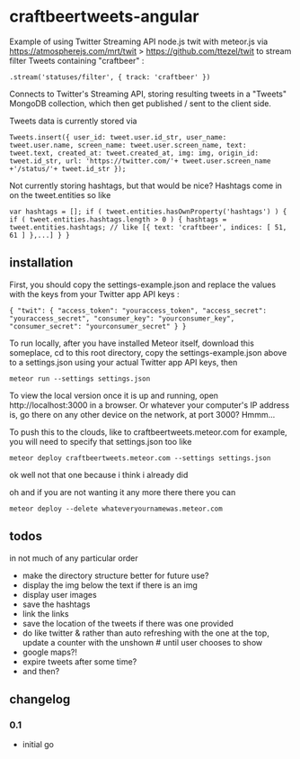 # craftbeertweets-angular
Example of using Twitter Streaming API node.js twit with meteor.js via https://atmospherejs.com/mrt/twit > https://github.com/ttezel/twit to stream filter Tweets containing "craftbeer" :

`.stream('statuses/filter', { track: 'craftbeer' })`

Connects to Twitter's Streaming API, storing resulting tweets in a "Tweets" MongoDB collection, which then get published / sent to the client side.

Tweets data is currently stored via

`Tweets.insert({
  user_id: tweet.user.id_str,
  user_name: tweet.user.name,
  screen_name: tweet.user.screen_name,
  text: tweet.text,
  created_at: tweet.created_at,
  img: img,
  origin_id: tweet.id_str,
  url: 'https://twitter.com/'+ tweet.user.screen_name +'/status/'+ tweet.id_str
});`

Not currently storing hashtags, but that would be nice? Hashtags come in on the tweet.entities so like

`var hashtags = [];
if ( tweet.entities.hasOwnProperty('hashtags') ) {
  if ( tweet.entities.hashtags.length > 0 ) {
    hashtags = tweet.entities.hashtags;
    // like [{ text: 'craftbeer', indices: [ 51, 61 ] },...]
  }
}`

## installation

First, you should copy the settings-example.json and replace the values with the keys from your Twitter app API keys :

`{
  "twit": {
    "access_token": "youraccess_token",
    "access_secret": "youraccess_secret",
    "consumer_key": "yourconsumer_key",
    "consumer_secret": "yourconsumer_secret"
  }
}`

To run locally, after you have installed Meteor itself, download this someplace, cd to this root directory, copy the settings-example.json above to a settings.json using your actual Twitter app API keys, then

`meteor run --settings settings.json`

To view the local version once it is up and running, open http://localhost:3000 in a browser. Or whatever your computer's IP address is, go there on any other device on the network, at port 3000? Hmmm...

To push this to the clouds, like to craftbeertweets.meteor.com for example, you will need to specify that settings.json too like 

`meteor deploy craftbeertweets.meteor.com --settings settings.json`

ok well not that one because i think i already did

oh and if you are not wanting it any more there there you can 

`meteor deploy --delete whateveryournamewas.meteor.com`

## todos

in not much of any particular order

* make the directory structure better for future use?
* display the img below the text if there is an img
* display user images
* save the hashtags
* link the links
* save the location of the tweets if there was one provided
* do like twitter & rather than auto refreshing with the one at the top, update a counter with the unshown # until user chooses to show
* google maps?!
* expire tweets after some time?
* and then?

## changelog

### 0.1

* initial go